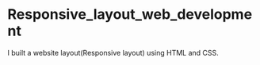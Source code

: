 # Responsive_layout_web_development

I built a website  layout(Responsive layout) using HTML and CSS. 
